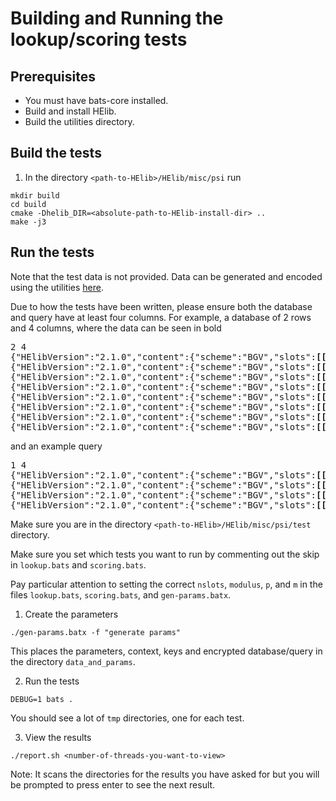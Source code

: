 # Building and Running the lookup/scoring tests

## Prerequisites

- You must have bats-core installed.
- Build and install HElib.
- Build the utilities directory.

## Build the tests

1. In the directory `<path-to-HElib>/HElib/misc/psi` run
```
mkdir build
cd build
cmake -Dhelib_DIR=<absolute-path-to-HElib-install-dir> ..
make -j3
```

## Run the tests

Note that the test data is not provided. Data can be generated and encoded
using the utilities [here](../../utils/).

Due to how the tests have been written, please ensure both the database and
query have at least four columns. For example, a database of 2 rows and 4
columns, where the data can be seen in bold

[comment]: <> (Use these formatting and HTML tags instead of the conventional)
[comment]: <> (code block to allow formatted text within what looks like a)
[comment]: <> (code block)

<pre>
2 4
{"HElibVersion":"2.1.0","content":{"scheme":"BGV","slots":<b>[[0,1],[2,3],[4,5]]</b>},"serializationVersion":"0.0.1","type":"Ptxt"}
{"HElibVersion":"2.1.0","content":{"scheme":"BGV","slots":<b>[[0],[0],[0]]</b>},"serializationVersion":"0.0.1","type":"Ptxt"}
{"HElibVersion":"2.1.0","content":{"scheme":"BGV","slots":<b>[[6,7],[8,9],[10,11]]</b>},"serializationVersion":"0.0.1","type":"Ptxt"}
{"HElibVersion":"2.1.0","content":{"scheme":"BGV","slots":<b>[[1],[1],[1]]</b>},"serializationVersion":"0.0.1","type":"Ptxt"}
{"HElibVersion":"2.1.0","content":{"scheme":"BGV","slots":<b>[[12,13],[14,15],[16,17]]</b>},"serializationVersion":"0.0.1","type":"Ptxt"}
{"HElibVersion":"2.1.0","content":{"scheme":"BGV","slots":<b>[[2],[2],[2]]</b>},"serializationVersion":"0.0.1","type":"Ptxt"}
{"HElibVersion":"2.1.0","content":{"scheme":"BGV","slots":<b>[[18,19],[0],[0]]</b>},"serializationVersion":"0.0.1","type":"Ptxt"}
{"HElibVersion":"2.1.0","content":{"scheme":"BGV","slots":<b>[[3],[3],[3]]</b>},"serializationVersion":"0.0.1","type":"Ptxt"}
</pre>
and an example query
<pre>
1 4
{"HElibVersion":"2.1.0","content":{"scheme":"BGV","slots":<b>[[0,1],[2,3],[4,5]]</b>},"serializationVersion":"0.0.1","type":"Ptxt"}
{"HElibVersion":"2.1.0","content":{"scheme":"BGV","slots":<b>[[6,7],[8,9],[10,11]]</b>},"serializationVersion":"0.0.1","type":"Ptxt"}
{"HElibVersion":"2.1.0","content":{"scheme":"BGV","slots":<b>[[12,13],[14,15],[16,17]]</b>},"serializationVersion":"0.0.1","type":"Ptxt"}
{"HElibVersion":"2.1.0","content":{"scheme":"BGV","slots":<b>[[18,19],[0],[0]]</b>},"serializationVersion":"0.0.1","type":"Ptxt"}
</pre>

Make sure you are in the directory `<path-to-HElib>/HElib/misc/psi/test`
directory.

Make sure you set which tests you want to run by commenting out the skip in
`lookup.bats` and `scoring.bats`.

Pay particular attention to setting the correct `nslots`, `modulus`, `p`, and
`m` in the files `lookup.bats`, `scoring.bats`, and `gen-params.batx`. 

1. Create the parameters
```
./gen-params.batx -f "generate params"
```
This places the parameters, context, keys and encrypted database/query in the
directory `data_and_params`.

2. Run the tests
```
DEBUG=1 bats .
```
You should see a lot of `tmp` directories, one for each test.

3. View the results
```
./report.sh <number-of-threads-you-want-to-view>
```
Note: It scans the directories for the results you have asked for but you will
be prompted to press enter to see the next result.

